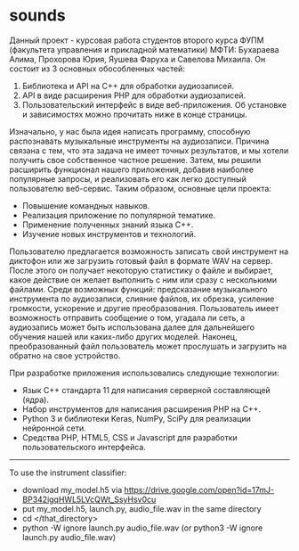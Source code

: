 # sounds

Данный проект - курсовая работа студентов второго курса ФУПМ (факультета управления и прикладной математики) МФТИ: Бухараева Алима, Прохорова Юрия, Яушева Фаруха и Савелова Михаила. Он состоит из 3 основных обособленных частей:
1. Библиотека и API на C++ для обработки аудиозаписей.
2. API в виде расширения PHP для обработки аудиозаписей.
3. Пользовательский интерфейс в виде веб-приложения.
Об установке и зависимостях можно прочитать ниже в конце страницы.

Изначально, у нас была идея написать программу, способную распознавать музыкальные инструменты на аудиозаписи. Причина связана с тем, что эта задача не имеет точных результатов, и мы хотели получить свое собственное частное решение. Затем, мы решили расширить функционал нашего приложения, добавив наиболее популярные запросы, и реализовать его как легко доступный пользователю веб-сервис. Таким образом, основные цели проекта:
- Повышение командных навыков.
- Реализация приложение по популярной тематике.
- Применение полученных знаний языка C++.
- Изучение новых инструментов и технологий.

Пользователю предлагается возможность записать свой инструмент на диктофон или же загрузить готовый файл в формате WAV на сервер. После этого он получает некоторую статистику о файле и выбирает, какое действие он желает выполнить с ним или сразу с несколькими файлами. Среди возможных функций: предсказание музыкального инструмента по аудиозаписи, слияние файлов, их обрезка, усиление громкости, ускорение и другие преобразования. Пользователь имеет возможность отправить сообщение о том, угадала ли сеть, а аудиозапись может быть использована далее для дальнейшего обучения нашей или каких-либо других моделей. Наконец, преобразованный файл пользователь может прослушать и загрузить на обратно на свое устройство.

При разработке приложения использовались следующие технологии:
- Язык С++ стандарта 11 для написания серверной составляющей (ядра).
- Набор инструментов для написания расширения PHP на С++.
- Python 3 и библиотеки Keras, NumPy, SciPy для реализации нейронной сети.
- Средства PHP, HTML5, CSS и Javascript для разработки пользовательского интерфейса.

----

To use the instrument classifier:
- download my_model.h5 via https://drive.google.com/open?id=17mJ-BP342igqHWL5LVcQWt_SsyHsv0cu
- put my_model.h5, launch.py, audio_file.wav in the same directory
- cd </that_directory>
- python -W ignore launch.py audio_file.wav
    (or python3 -W ignore launch.py audio_file.wav)
